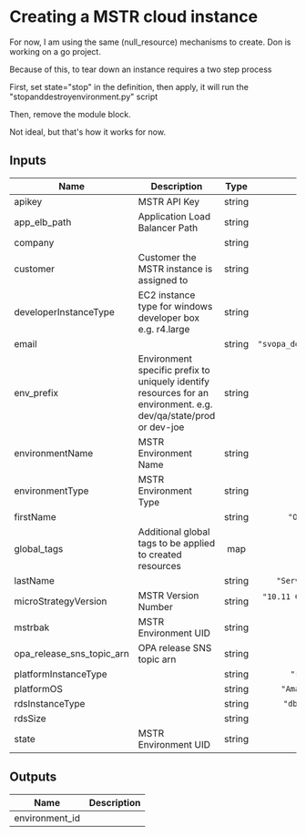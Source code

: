 # Creating a MSTR cloud instance

For now, I am using the same (null_resource) mechanisms to create.  Don is working on a go project.

Because of this, to tear down an instance requires a two step process

First, set state="stop" in the definition, then apply, it will run the "stopanddestroyenvironment.py" script

Then, remove the module block.

Not ideal, but that's how it works for now.
## Inputs

| Name | Description | Type | Default | Required |
|------|-------------|:----:|:-----:|:-----:|
| apikey | MSTR API Key | string | n/a | yes |
| app\_elb\_path | Application Load Balancer Path | string | n/a | yes |
| company |  | string | `"Optum"` | no |
| customer | Customer the MSTR instance is assigned to | string | n/a | yes |
| developerInstanceType | EC2 instance type for windows developer box e.g. r4.large | string | `""` | no |
| email |  | string | `"svopa_deploy@optum.com"` | no |
| env\_prefix | Environment specific prefix to uniquely identify resources for an environment. e.g. dev/qa/state/prod or dev-joe | string | n/a | yes |
| environmentName | MSTR Environment Name | string | n/a | yes |
| environmentType | MSTR Environment Type | string | n/a | yes |
| firstName |  | string | `"OPADeploy"` | no |
| global\_tags | Additional global tags to be applied to created resources | map | n/a | yes |
| lastName |  | string | `"ServiceAccount"` | no |
| microStrategyVersion | MSTR Version Number | string | `"10.11 Critical Update 1"` | no |
| mstrbak | MSTR Environment UID | string | `""` | no |
| opa\_release\_sns\_topic\_arn | OPA release SNS topic arn | string | `"null"` | no |
| platformInstanceType |  | string | `"r4.large"` | no |
| platformOS |  | string | `"Amazon Linux"` | no |
| rdsInstanceType |  | string | `"db.r4.large"` | no |
| rdsSize |  | string | `"5"` | no |
| state | MSTR Environment UID | string | `"start"` | no |

## Outputs

| Name | Description |
|------|-------------|
| environment\_id |  |

